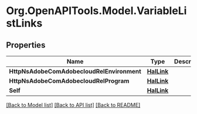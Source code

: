 # Org.OpenAPITools.Model.VariableListLinks
## Properties

Name | Type | Description | Notes
------------ | ------------- | ------------- | -------------
**HttpNsAdobeComAdobecloudRelEnvironment** | [**HalLink**](HalLink.md) |  | [optional] 
**HttpNsAdobeComAdobecloudRelProgram** | [**HalLink**](HalLink.md) |  | [optional] 
**Self** | [**HalLink**](HalLink.md) |  | [optional] 

[[Back to Model list]](../README.md#documentation-for-models) [[Back to API list]](../README.md#documentation-for-api-endpoints) [[Back to README]](../README.md)

